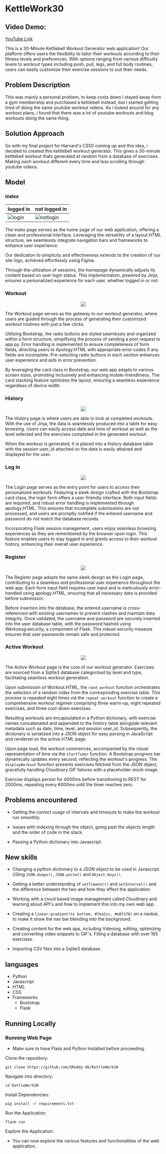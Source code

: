 # KettleWork30

## Video Demo: 

[YouTube Link](https://youtu.be/QKvaNgVkPXI?si=dhktOYcDyyFQXBod)

This is a 30-Minute Kettlebell Workout Generator web application! Our platform offers users the flexibility to tailor their workouts according to their fitness levels and preferences. With options ranging from various difficulty levels to workout types including push, pull, legs, and full body routines, users can easily customize their exercise sessions to suit their needs.

## Problem Description
This was mainly a personal problem, to keep costs down i stayed away from a gym membership and purchased a kettlebell instead, but i started getting tired of doing the same youtube workout videos. As i looked around for any workout plans, i found that there was a lot of youtube workouts and blog workouts doing the same thing.

## Solution Approach
So with my final project for Harvard's CS50 coming up and this idea, i decided to created this kettlebell workout generator. This gives a 30-minute kettlebell workout thats generated at random from a database of exercises. Making each workout different every time and less scrolling through youtube videos.


## Model
### index
| logged in                | not logged in          |
| ------------------------ | ---------------------- |
| ![login](readmeImages/index.png) | ![notlogin](readmeImages/index(2).png)

The index page serves as the home page of our web application, offering a clean and professional interface. Leveraging the versatility of a layout.HTML structure, we seamlessly integrate navigation bars and frameworks to enhance user experience.

Our dedication to simplicity and effectiveness extends to the creation of our site logo, achieved effortlessly using Figma.

Through the utilization of sessions, the homepage dynamically adjusts its content based on user login status. This implementation, powered by Jinja, ensures a personalized experience for each user, whether logged in or not.


### Workout
<p align="center">
    <img src="readmeImages/workout.png">
</p>

The Workout page serves as the gateway to our workout generator, where users are guided through the process of generating their customized workout routines with just a few clicks.

Utilizing Bootstrap, the radio buttons are styled seamlessly and organized within a form structure, simplifying the process of sending a post request to app.py. Error handling is implemented to ensure completeness of form fields, directing users to Apology.HTML with appropriate error codes if any fields are incomplete. Pre-selecting radio buttons in each section enhances user experience and aids in error prevention.

By leveraging the card class in Bootstrap, our web app adapts to various screen sizes, promoting inclusively and enhancing mobile-friendliness. The card stacking feature optimizes the layout, ensuring a seamless experience regardless of device width.

### History
<p align="center">
    <img src="readmeImages/history.png">
</p>

The History page is where users are able to look at completed workouts. With the use of Jinja, the data is seamlessly produced into a table for easy browsing. Users can easily access date and time of workout as well as the level selected and the exercises completed in the generated workout. 

When the workout is generated, it is placed into a history database table with the session user_id attached so the data is easily attained and displayed for the user.

### Log In
<p align="center">
    <img src="readmeImages/login.png">
</p>

The Login page serves as the entry point for users to access their personalized workouts. Featuring a sleek design crafted with the Bootstrap card class, the login form offers a user-friendly interface. Both input fields are required, and robust error handling is implemented through apology.HTML. This ensures that incomplete submissions are not processed, and users are promptly notified if the entered username and password do not match the database records.

Incorporating Flask session management, users enjoy seamless browsing experiences as they are remembered by the browser upon login. This feature enables users to stay logged in and grants access to their workout history, enhancing their overall user experience.

### Register
<p align="center">
    <img src="readmeImages/register.png">
</p>

The Register page adopts the same sleek design as the Login page, contributing to a seamless and professional user experience throughout the web app. Each form input field requires user input and is meticulously error-handled using apology.HTML, ensuring that all necessary data is provided before submission.

Before insertion into the database, the entered username is cross-referenced with existing usernames to prevent clashes and maintain data integrity. Once validated, the username and password are securely inserted into the user database table, with the password hashed using Werkzeug.security, a component of Flask. This robust security measure ensures that user passwords remain safe and protected.

### Active Workout
<p align="center">
    <img src="readmeImages/active.png">
</p>

The Active Workout page is the core of our workout generator. Exercises are sourced from a Sqlite3 database categorized by level and type, facilitating seamless workout generation.

Upon submission of Workout.HTML, the `rand_workout` function orchestrates the selection of a random index from the corresponding exercise table. This process is repeated eight times via the `repeat_workout` function to create a comprehensive workout regimen comprising three warm-up, eight repeated exercises, and three cool-down exercises.

Resulting workouts are encapsulated in a Python dictionary, with exercise names concatenated and appended to the history table alongside relevant metadata such as date, time, level, and session user_id. Subsequently, the dictionary is serialized into a JSON object for easy parsing in JavaScript and rendered on the active.HTML page.

Upon page load, the workout commences, accompanied by the visual representation of time via the `startTimer` function. A Bootstrap progress bar dynamically updates every second, reflecting the workout's progress. The `displayWorkout` function presents exercises fetched from the JSON object, gracefully handling Cloudinary GIF failures with a placeholder mock image.

Exercise displays persist for 4000ms before transitioning to REST for 2000ms, repeating every 6000ms until the timer reaches zero.

## Problems encountered

- Getting the correct usage of intervals and timeouts to make the workout run smoothly.

- issues with indexing through the object, going past the objects length and the order of code in the stack.

- Passing a Python dictionary into Javascript.

## New skills

- Changing a python dictionary to a JSON object to be used in Javascript. USing `JSON.dumps()`, `JSON.parse()` and `Object.Keys()`.

- Getting a better understanding of `setTimeout()` and `setInterval()` and the difference between the two and how they effect the application.

- Working with a cloud based image management called Cloudinary and learning about API's and how to implement this into my own web app.

- Creating a `linear-gradient(to bottom, #7ea2cc, #e8f1f8)` on a navbar, to make it show the nav bar blending into the background.

- Creating content for the web app, including Videoing, editing, optimizing and converting video snippets to GIF's. Filling a database with over 165 exercises.

- Importing CSV files into a Sqlite3 database.

## languages
- Python
- Javascript
- HTML
- CSS
- Frameworks
     - Bootstrap
     - Flask

## Running Locally

### Running Web Page
- Make sure to have Flask and Python installed before proceeding.

Clone the repository:
```
git clone https://github.com/SReddy-96/KettleWork30
```
Navigate into directory:
```
cd KettleWork30
```
Install Dependencies:
```
pip install -r requirements.txt
```
Run the Application:
```
flask run
```

Explore the Application:
- You can now explore the various features and functionalities of the web application.

